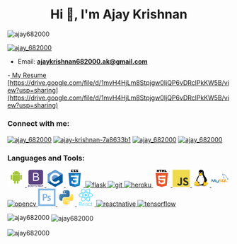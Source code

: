 <h1 align="center">Hi 👋, I'm Ajay Krishnan</h1>
<p align="left"> <img src="https://komarev.com/ghpvc/?username=ajay682000&label=Profile%20views&color=0e75b6&style=flat" alt="ajay682000" /> </p>

<p align="left"> <a href="https://twitter.com/ajay_682000" target="blank"><img src="https://img.shields.io/twitter/follow/ajay_682000?logo=twitter&style=for-the-badge" alt="ajay_682000" /></a> </p>

- Email: **ajaykrishnan682000.ak@gmail.com**

-<a href="https://drive.google.com/file/d/1mvH4HjLm8Stpjgw0IjQP6vDRclPkKW5B/view?usp=sharing"> My Resume </a>  [https://drive.google.com/file/d/1mvH4HjLm8Stpjgw0IjQP6vDRclPkKW5B/view?usp=sharing](https://drive.google.com/file/d/1mvH4HjLm8Stpjgw0IjQP6vDRclPkKW5B/view?usp=sharing)

<h3 align="left">Connect with me:</h3>
<p align="left">
<a href="https://twitter.com/ajay_682000" target="blank"><img align="center" src="https://raw.githubusercontent.com/rahuldkjain/github-profile-readme-generator/master/src/images/icons/Social/twitter.svg" alt="ajay_682000" height="30" width="40" /></a>
<a href="https://linkedin.com/in/ajay-krishnan-7a8633b1" target="blank"><img align="center" src="https://raw.githubusercontent.com/rahuldkjain/github-profile-readme-generator/master/src/images/icons/Social/linked-in-alt.svg" alt="ajay-krishnan-7a8633b1" height="30" width="40" /></a>
<a href="https://instagram.com/ajay_682000" target="blank"><img align="center" src="https://raw.githubusercontent.com/rahuldkjain/github-profile-readme-generator/master/src/images/icons/Social/instagram.svg" alt="ajay_682000" height="30" width="40" /></a>
<a href="https://www.hackerrank.com/ajay_682000" target="blank"><img align="center" src="https://raw.githubusercontent.com/rahuldkjain/github-profile-readme-generator/master/src/images/icons/Social/hackerrank.svg" alt="ajay_682000" height="30" width="40" /></a>
</p>

<h3 align="left">Languages and Tools:</h3>
<p align="left"> <a href="https://developer.android.com" target="_blank"> <img src="https://raw.githubusercontent.com/devicons/devicon/master/icons/android/android-original-wordmark.svg" alt="android" width="40" height="40"/> </a> <a href="https://getbootstrap.com" target="_blank"> <img src="https://raw.githubusercontent.com/devicons/devicon/master/icons/bootstrap/bootstrap-plain-wordmark.svg" alt="bootstrap" width="40" height="40"/> </a> <a href="https://www.cprogramming.com/" target="_blank"> <img src="https://raw.githubusercontent.com/devicons/devicon/master/icons/c/c-original.svg" alt="c" width="40" height="40"/> </a> <a href="https://www.w3schools.com/css/" target="_blank"> <img src="https://raw.githubusercontent.com/devicons/devicon/master/icons/css3/css3-original-wordmark.svg" alt="css3" width="40" height="40"/> </a> <a href="https://flask.palletsprojects.com/" target="_blank"> <img src="https://www.vectorlogo.zone/logos/pocoo_flask/pocoo_flask-icon.svg" alt="flask" width="40" height="40"/> </a> <a href="https://git-scm.com/" target="_blank"> <img src="https://www.vectorlogo.zone/logos/git-scm/git-scm-icon.svg" alt="git" width="40" height="40"/> </a> <a href="https://heroku.com" target="_blank"> <img src="https://www.vectorlogo.zone/logos/heroku/heroku-icon.svg" alt="heroku" width="40" height="40"/> </a> <a href="https://www.w3.org/html/" target="_blank"> <img src="https://raw.githubusercontent.com/devicons/devicon/master/icons/html5/html5-original-wordmark.svg" alt="html5" width="40" height="40"/> </a> <a href="https://developer.mozilla.org/en-US/docs/Web/JavaScript" target="_blank"> <img src="https://raw.githubusercontent.com/devicons/devicon/master/icons/javascript/javascript-original.svg" alt="javascript" width="40" height="40"/> </a> <a href="https://www.linux.org/" target="_blank"> <img src="https://raw.githubusercontent.com/devicons/devicon/master/icons/linux/linux-original.svg" alt="linux" width="40" height="40"/> </a> <a href="https://www.mysql.com/" target="_blank"> <img src="https://raw.githubusercontent.com/devicons/devicon/master/icons/mysql/mysql-original-wordmark.svg" alt="mysql" width="40" height="40"/> </a> <a href="https://opencv.org/" target="_blank"> <img src="https://www.vectorlogo.zone/logos/opencv/opencv-icon.svg" alt="opencv" width="40" height="40"/> </a> <a href="https://www.photoshop.com/en" target="_blank"> <img src="https://raw.githubusercontent.com/devicons/devicon/master/icons/photoshop/photoshop-line.svg" alt="photoshop" width="40" height="40"/> </a> <a href="https://www.python.org" target="_blank"> <img src="https://raw.githubusercontent.com/devicons/devicon/master/icons/python/python-original.svg" alt="python" width="40" height="40"/> </a> <a href="https://reactjs.org/" target="_blank"> <img src="https://raw.githubusercontent.com/devicons/devicon/master/icons/react/react-original-wordmark.svg" alt="react" width="40" height="40"/> </a> <a href="https://reactnative.dev/" target="_blank"> <img src="https://reactnative.dev/img/header_logo.svg" alt="reactnative" width="40" height="40"/> </a> <a href="https://www.tensorflow.org" target="_blank"> <img src="https://www.vectorlogo.zone/logos/tensorflow/tensorflow-icon.svg" alt="tensorflow" width="40" height="40"/> </a> </p>

<p><img align="left" src="https://github-readme-stats.vercel.app/api/top-langs?username=ajay682000&show_icons=true&locale=en&layout=compact" alt="ajay682000" /></p>

<p>&nbsp;<img align="center" src="https://github-readme-stats.vercel.app/api?username=ajay682000&show_icons=true&locale=en" alt="ajay682000" /></p>

<p><img align="center" src="https://github-readme-streak-stats.herokuapp.com/?user=ajay682000&" alt="ajay682000" /></p>
